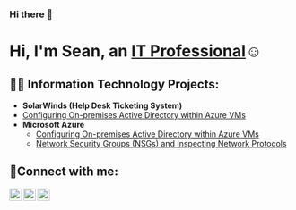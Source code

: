 ### Hi there 👋
<h1>Hi, I'm Sean, an <a href="[https://www.linkedin.com/in/sean-moore-336672289/]">IT Professional</a>☺</h1>

<h2>👨‍💻 Information Technology Projects:</h2>

- <b>SolarWinds (Help Desk Ticketing System)</b>
- [Configuring On-premises Active Directory within Azure VMs](https://github.com/joshmadakorcc/configure-ad)
- <b>Microsoft Azure</b>
  - [Configuring On-premises Active Directory within Azure VMs](https://github.com/joshmadakorcc/configure-ad)
  - [Network Security Groups (NSGs) and Inspecting Network Protocols](https://github.com/joshmadakorcc/azure-network-protocols)

<h2>🤳Connect with me:</h2>

[<img align="left" alt="Josh | Twitter" width="22px" src="https://cdn.jsdelivr.net/npm/simple-icons@v3/icons/twitter.svg" />][twitter]
[<img align="left" alt="Josh | LinkedIn" width="22px" src="https://cdn.jsdelivr.net/npm/simple-icons@v3/icons/linkedin.svg" />][linkedin]
[<img align="left" alt="Josh | Instagram" width="22px" src="https://cdn.jsdelivr.net/npm/simple-icons@v3/icons/instagram.svg" />][instagram]

[twitter]: https://twitter.com/Josh
[instagram]: https://www.instagram.com/Josh
[linkedin]: https://linkedin.com/in/Josh
